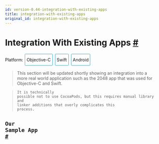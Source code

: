 ```yaml
---
id: version-0.44-integration-with-existing-apps
title: integration-with-existing-apps
original_id: integration-with-existing-apps
---
```

<a id="content"></a><h1><a class="anchor" name="integration-with-existing-apps"></a>Integration With Existing Apps <a class="hash-link" href="docs/integration-with-existing-apps.html#integration-with-existing-apps">#</a></h1><div><span><div class="integration-toggler">
<style>
.integration-toggler a {
  display: inline-block;
  padding: 10px 5px;
  margin: 2px;
  border: 1px solid #05A5D1;
  border-radius: 3px;
  text-decoration: none !important;
}
.display-platform-objc .integration-toggler .button-objc,
.display-platform-swift .integration-toggler .button-swift,
.display-platform-android .integration-toggler .button-android {
  background-color: #05A5D1;
  color: white;
}
block { display: none; }
.display-platform-objc .objc,
.display-platform-swift .swift,
.display-platform-android .android {
  display: block;
}</style>
<span>Platform:</span>
<a href="javascript:void(0);" class="button-objc" onclick="display('platform', 'objc')">Objective-C</a>
<a href="javascript:void(0);" class="button-swift" onclick="display('platform', 'swift')">Swift</a>
<a href="javascript:void(0);" class="button-android" onclick="display('platform', 'android')">Android</a>
</div>

</span><span><block class="android">

</block></span><blockquote><p>This section will be updated shortly showing an integration into a more real world application such as the 2048 app that was used for Objective-C and Swift.</p></blockquote><span><block class="objc swift android">

</block></span><h2><a class="anchor" name="key-concepts"></a>Key Concepts <a class="hash-link" href="docs/integration-with-existing-apps.html#key-concepts">#</a></h2><p>React Native is great when you are starting a new mobile app from scratch. However, it also works well for adding a single view or user flow to existing native applications. With a few steps, you can add new React Native based features, screens, views, etc.</p><span><block class="objc swift">

</block></span><p>The keys to integrating React Native components into your iOS application are to:</p><ol><li>Understand what React Native components you want to integrate.</li><li>Create a <code>Podfile</code> with <code>subspec</code>s for all the React Native components you will need for your integration.</li><li>Create your actual React Native components in JavaScript.</li><li>Add a new event handler that creates a <code>RCTRootView</code> that points to your React Native component and its <code>AppRegistry</code> name that you defined in <code>index.ios.js</code>.</li><li>Start the React Native server and run your native application.</li><li>Optionally add more React Native components.</li><li><a href="/react-native/releases/next/docs/debugging.html" target="">Debug</a>.</li><li>Prepare for <a href="docs/running-on-device.html" target="_blank">deployment</a> (e.g., via the <code>react-native-xcode.sh</code> script).</li><li>Deploy and Profit!</li></ol><span><block class="android">

</block></span><p>The keys to integrating React Native components into your Android application are to:</p><ol><li>Understand what React Native components you want to integrate.</li><li>Install <code>react-native</code> in your Android application root directory to create <code>node_modules/</code> directory.</li><li>Create your actual React Native components in JavaScript.</li><li>Add <code>com.facebook.react:react-native:+</code> and a <code>maven</code> pointing to the <code>react-native</code> binaries in <code>node_modules/</code> to your <code>build.gradle</code> file.</li><li>Create a custom React Native specific <code>Activity</code> that creates a <code>ReactRootView</code>.</li><li>Start the React Native server and run your native application.</li><li>Optionally add more React Native components.</li><li><a href="/react-native/releases/next/docs/debugging.html" target="">Debug</a>.</li><li><a href="/react-native/releases/next/docs/signed-apk-android.html" target="">Prepare</a> for <a href="docs/running-on-device.html" target="_blank">deployment</a>.</li><li>Deploy and Profit!</li></ol><span><block class="objc swift android">

</block></span><h2><a class="anchor" name="prerequisites"></a>Prerequisites <a class="hash-link" href="docs/integration-with-existing-apps.html#prerequisites">#</a></h2><span><block class="android">

</block></span><p>The <a href="docs/getting-started.html" target="_blank">Android Getting Started guide</a> will install the appropriate prerequisites (e.g., <code>npm</code>) for React Native on the Android target platform and your chosen development environment.</p><blockquote><p>To ensure a smooth experience, make sure your <code>android</code> project is under <code>$root/android</code>.</p></blockquote><span><block class="objc swift">

</block></span><h3><a class="anchor" name="general"></a>General <a class="hash-link" href="docs/integration-with-existing-apps.html#general">#</a></h3><p>First, follow the <a href="docs/getting-started.html" target="_blank">Getting Started guide</a> for your development environment and the iOS target platform to install the prerequisites for React Native.</p><blockquote><p>To ensure a smooth experience, make sure your <code>iOS</code> project is under <code>$root/ios</code>.</p></blockquote><h3><a class="anchor" name="cocoapods"></a>CocoaPods <a class="hash-link" href="docs/integration-with-existing-apps.html#cocoapods">#</a></h3><p><a href="http://cocoapods.org" target="_blank">CocoaPods</a> is a package management tool for iOS and Mac development. We use it to add the actual React Native framework code locally into your current project.</p><div class="prism language-javascript">$ sudo gem install cocoapods</div><blockquote><p>It is technically possible not to use CocoaPods, but this requires manual library and linker additions that overly complicates this process.</p></blockquote><h2><a class="anchor" name="our-sample-app"></a>Our Sample App <a class="hash-link" href="docs/integration-with-existing-apps.html#our-sample-app">#</a></h2><span><block class="objc">

</block></span><p>Assume the <a href="https://github.com/JoelMarcey/iOS-2048" target="_blank">app for integration</a> is a <a href="https://en.wikipedia.org/wiki/2048_%28video_game%29" target="_blank">2048</a> game. Here is what the main menu of the native application looks like without React Native.</p><span><block class="swift">

</block></span><p>Assume the <a href="https://github.com/JoelMarcey/swift-2048" target="_blank">app for integration</a> is a <a href="https://en.wikipedia.org/wiki/2048_%28video_game%29" target="_blank">2048</a> game. Here is what the main menu of the native application looks like without React Native.</p><span><block class="objc swift">

</block></span><p><img src="img/react-native-existing-app-integration-ios-before.png" alt="Before RN Integration"></p><h2><a class="anchor" name="package-dependencies"></a>Package Dependencies <a class="hash-link" href="docs/integration-with-existing-apps.html#package-dependencies">#</a></h2><p>React Native integration requires both the React and React Native node modules. The React Native Framework will provide the code to allow your application integration to happen.</p><h3><a class="anchor" name="package-json"></a><code>package.json</code> <a class="hash-link" href="docs/integration-with-existing-apps.html#package-json">#</a></h3><p>We will add the package dependencies to a <code>package.json</code> file. Create this file in the root of your project if it does not exist.</p><blockquote><p>Normally with React Native projects, you will put files like <code>package.json</code>, <code>index.ios.js</code>, etc. in the root directory of your project and then have your iOS specific native code in a subdirectory like <code>ios/</code> where your Xcode project is located (e.g., <code>.xcodeproj</code>).</p></blockquote><p>Below is an example of what your <code>package.json</code> file should minimally contain.</p><blockquote><p>Version numbers will vary according to your needs. Normally the latest versions for both <a href="https://github.com/facebook/react/releases" target="_blank">React</a> and <a href="https://github.com/facebook/react-native/releases" target="_blank">React Native</a> will be sufficient.</p></blockquote><span><block class="objc">

</block></span><div class="prism language-javascript"><span class="token punctuation">{</span>
  <span class="token string">"name"</span><span class="token punctuation">:</span> <span class="token string">"NumberTileGame"</span><span class="token punctuation">,</span>
  <span class="token string">"version"</span><span class="token punctuation">:</span> <span class="token string">"0.0.1"</span><span class="token punctuation">,</span>
  <span class="token string">"private"</span><span class="token punctuation">:</span> <span class="token boolean">true</span><span class="token punctuation">,</span>
  <span class="token string">"scripts"</span><span class="token punctuation">:</span> <span class="token punctuation">{</span>
    <span class="token string">"start"</span><span class="token punctuation">:</span> <span class="token string">"node node_modules/react-native/local-cli/cli.js start"</span>
  <span class="token punctuation">}</span><span class="token punctuation">,</span>
  <span class="token string">"dependencies"</span><span class="token punctuation">:</span> <span class="token punctuation">{</span>
    <span class="token string">"react"</span><span class="token punctuation">:</span> <span class="token string">"15.0.2"</span><span class="token punctuation">,</span>
    <span class="token string">"react-native"</span><span class="token punctuation">:</span> <span class="token string">"0.26.1"</span>
  <span class="token punctuation">}</span>
<span class="token punctuation">}</span></div><span><block class="swift">

</block></span><div class="prism language-javascript"><span class="token punctuation">{</span>
  <span class="token string">"name"</span><span class="token punctuation">:</span> <span class="token string">"swift-2048"</span><span class="token punctuation">,</span>
  <span class="token string">"version"</span><span class="token punctuation">:</span> <span class="token string">"0.0.1"</span><span class="token punctuation">,</span>
  <span class="token string">"private"</span><span class="token punctuation">:</span> <span class="token boolean">true</span><span class="token punctuation">,</span>
  <span class="token string">"scripts"</span><span class="token punctuation">:</span> <span class="token punctuation">{</span>
    <span class="token string">"start"</span><span class="token punctuation">:</span> <span class="token string">"node node_modules/react-native/local-cli/cli.js start"</span>
  <span class="token punctuation">}</span><span class="token punctuation">,</span>
  <span class="token string">"dependencies"</span><span class="token punctuation">:</span> <span class="token punctuation">{</span>
    <span class="token string">"react"</span><span class="token punctuation">:</span> <span class="token string">"15.0.2"</span><span class="token punctuation">,</span>
    <span class="token string">"react-native"</span><span class="token punctuation">:</span> <span class="token string">"0.26.1"</span>
  <span class="token punctuation">}</span>
<span class="token punctuation">}</span></div><span><block class="objc swift">

</block></span><h3><a class="anchor" name="packages-installation"></a>Packages Installation <a class="hash-link" href="docs/integration-with-existing-apps.html#packages-installation">#</a></h3><p>Install the React and React Native modules via the Node package manager. The Node modules will be installed into a <code>node_modules/</code> directory in the root of your project.</p><div class="prism language-javascript"># From the directory containing package<span class="token punctuation">.</span>json project<span class="token punctuation">,</span> install the modules
# The modules will be installed <span class="token keyword">in</span> node_modules<span class="token operator">/</span>
$ npm install</div><h2><a class="anchor" name="react-native-framework"></a>React Native Framework <a class="hash-link" href="docs/integration-with-existing-apps.html#react-native-framework">#</a></h2><p>The React Native Framework was installed as Node module in your project <a href="#package-dependencies" target="">above</a>. We will now install a CocoaPods <code>Podfile</code> with the components you want to use from the framework itself.</p><h3><a class="anchor" name="subspecs"></a>Subspecs <a class="hash-link" href="docs/integration-with-existing-apps.html#subspecs">#</a></h3><p>Before you integrate React Native into your application, you will want to decide what parts of the React Native Framework you would like to integrate. That is where <code>subspec</code>s come in. When you create your <code>Podfile</code>, you are going to specify React Native library dependencies that you will want installed so that your application can use those libraries. Each library will become a <code>subspec</code> in the <code>Podfile</code>.</p><p>The list of supported <code>subspec</code>s are in <a href="https://github.com/facebook/react-native/blob/master/React.podspec" target="_blank"><code>node_modules/react-native/React.podspec</code></a>. They are generally named by functionality. For example, you will generally always want the <code>Core</code> <code>subspec</code>. That will get you the <code>AppRegistry</code>, <code>StyleSheet</code>, <code>View</code> and other core React Native libraries. If you want to add the React Native <code>Text</code> library (e.g., for <code>&lt;Text&gt;</code> elements), then you will need the <code>RCTText</code> <code>subspec</code>. If you want the <code>Image</code> library (e.g., for <code>&lt;Image&gt;</code> elements), then you will need the <code>RCTImage</code> <code>subspec</code>.</p><h4><a class="anchor" name="podfile"></a>Podfile <a class="hash-link" href="docs/integration-with-existing-apps.html#podfile">#</a></h4><p>After you have used Node to install the React and React Native frameworks into the <code>node_modules</code> directory, and you have decided on what React Native elements you want to integrate, you are ready to create your <code>Podfile</code> so you can install those components for use in your application.</p><p>The easiest way to create a <code>Podfile</code> is by using the CocoaPods <code>init</code> command in the native iOS code directory of your project:</p><div class="prism language-javascript">## In the directory where your native iOS code is located <span class="token punctuation">(</span>e<span class="token punctuation">.</span>g<span class="token punctuation">.</span><span class="token punctuation">,</span> where your `<span class="token punctuation">.</span>xcodeproj` file is located<span class="token punctuation">)</span>
$ pod init</div><p>The <code>Podfile</code> will be created and saved in the <em>iOS</em> directory (e.g., <code>ios/</code>) of your current project and will contain a boilerplate setup that you will tweak for your integration purposes. In the end, <code>Podfile</code> should look something similar to this:</p><span><block class="objc">

</block></span><div class="prism language-javascript"># The target name is most likely the name of your project<span class="token punctuation">.</span>
target <span class="token string">'NumberTileGame'</span> <span class="token keyword">do</span>

  # Your <span class="token string">'node_modules'</span> directory is probably <span class="token keyword">in</span> the root of your project<span class="token punctuation">,</span>
  # but <span class="token keyword">if</span> not<span class="token punctuation">,</span> adjust the `<span class="token punctuation">:</span>path` accordingly
  pod <span class="token string">'React'</span><span class="token punctuation">,</span> <span class="token punctuation">:</span>path <span class="token operator">=</span><span class="token operator">&gt;</span> <span class="token string">'../node_modules/react-native'</span><span class="token punctuation">,</span> <span class="token punctuation">:</span>subspecs <span class="token operator">=</span><span class="token operator">&gt;</span> <span class="token punctuation">[</span>
    <span class="token string">'Core'</span><span class="token punctuation">,</span>
    <span class="token string">'RCTText'</span><span class="token punctuation">,</span>
    <span class="token string">'RCTNetwork'</span><span class="token punctuation">,</span>
    <span class="token string">'RCTWebSocket'</span><span class="token punctuation">,</span> # needed <span class="token keyword">for</span> debugging
    # Add any other subspecs you want to use <span class="token keyword">in</span> your project
  <span class="token punctuation">]</span>
  # Explicitly include Yoga <span class="token keyword">if</span> you are using RN <span class="token operator">&gt;=</span> <span class="token number">0.42</span><span class="token punctuation">.</span><span class="token number">0</span>
  pod <span class="token string">"Yoga"</span><span class="token punctuation">,</span> <span class="token punctuation">:</span>path <span class="token operator">=</span><span class="token operator">&gt;</span> <span class="token string">"../node_modules/react-native/ReactCommon/yoga"</span>

end</div><span><block class="swift">

</block></span><div class="prism language-javascript">source <span class="token string">'https://github.com/CocoaPods/Specs.git'</span>

# Required <span class="token keyword">for</span> Swift apps
platform <span class="token punctuation">:</span>ios<span class="token punctuation">,</span> <span class="token string">'8.0'</span>
use_frameworks<span class="token operator">!</span>

# The target name is most likely the name of your project<span class="token punctuation">.</span>
target <span class="token string">'swift-2048'</span> <span class="token keyword">do</span>

  # Your <span class="token string">'node_modules'</span> directory is probably <span class="token keyword">in</span> the root of your project<span class="token punctuation">,</span>
  # but <span class="token keyword">if</span> not<span class="token punctuation">,</span> adjust the `<span class="token punctuation">:</span>path` accordingly
  pod <span class="token string">'React'</span><span class="token punctuation">,</span> <span class="token punctuation">:</span>path <span class="token operator">=</span><span class="token operator">&gt;</span> <span class="token string">'../node_modules/react-native'</span><span class="token punctuation">,</span> <span class="token punctuation">:</span>subspecs <span class="token operator">=</span><span class="token operator">&gt;</span> <span class="token punctuation">[</span>
    <span class="token string">'Core'</span><span class="token punctuation">,</span>
    <span class="token string">'RCTText'</span><span class="token punctuation">,</span>
    <span class="token string">'RCTNetwork'</span><span class="token punctuation">,</span>
    <span class="token string">'RCTWebSocket'</span><span class="token punctuation">,</span> # needed <span class="token keyword">for</span> debugging
    # Add any other subspecs you want to use <span class="token keyword">in</span> your project
  <span class="token punctuation">]</span>
  # Explicitly include Yoga <span class="token keyword">if</span> you are using RN <span class="token operator">&gt;=</span> <span class="token number">0.42</span><span class="token punctuation">.</span><span class="token number">0</span>
  pod <span class="token string">"Yoga"</span><span class="token punctuation">,</span> <span class="token punctuation">:</span>path <span class="token operator">=</span><span class="token operator">&gt;</span> <span class="token string">"../node_modules/react-native/ReactCommon/yoga"</span>

end</div><span><block class="objc swift">

</block></span><h4><a class="anchor" name="pod-installation"></a>Pod Installation <a class="hash-link" href="docs/integration-with-existing-apps.html#pod-installation">#</a></h4><p>After you have created your <code>Podfile</code>, you are ready to install the React Native pod.</p><div class="prism language-javascript">$ pod install</div><p>Your should see output such as:</p><div class="prism language-javascript">Analyzing dependencies
Fetching podspec <span class="token keyword">for</span> `React` from `<span class="token punctuation">.</span><span class="token punctuation">.</span><span class="token operator">/</span>node_modules<span class="token operator">/</span>react<span class="token operator">-</span>native`
Downloading dependencies
Installing React <span class="token punctuation">(</span><span class="token number">0.26</span><span class="token punctuation">.</span><span class="token number">0</span><span class="token punctuation">)</span>
Generating Pods project
Integrating client project
Sending stats
Pod installation complete<span class="token operator">!</span> There are <span class="token number">3</span> dependencies from the Podfile and <span class="token number">1</span> total pod installed<span class="token punctuation">.</span></div><span><block class="swift">

</block></span><blockquote><p>If you get a warning such as "<em>The <code>swift-2048 [Debug]</code> target overrides the <code>FRAMEWORK_SEARCH_PATHS</code> build setting defined in <code>Pods/Target Support Files/Pods-swift-2048/Pods-swift-2048.debug.xcconfig</code>. This can lead to problems with the CocoaPods installation</em>", then make sure the <code>Framework Search Paths</code> in <code>Build Settings</code> for both <code>Debug</code> and <code>Release</code> only contain <code>$(inherited)</code>.</p></blockquote><span><block class="objc swift">

</block></span><h2><a class="anchor" name="code-integration"></a>Code Integration <a class="hash-link" href="docs/integration-with-existing-apps.html#code-integration">#</a></h2><p>Now that we have a package foundation, we will actually modify the native application to integrate React Native into the application. For our 2048 app, we will add a "High Score" screen in React Native.</p><h3><a class="anchor" name="the-react-native-component"></a>The React Native component <a class="hash-link" href="docs/integration-with-existing-apps.html#the-react-native-component">#</a></h3><p>The first bit of code we will write is the actual React Native code for the new "High Score" screen that will be integrated into our application.</p><h4><a class="anchor" name="create-a-index-ios-js-file"></a>Create a <code>index.ios.js</code> file <a class="hash-link" href="docs/integration-with-existing-apps.html#create-a-index-ios-js-file">#</a></h4><p>First, create an empty <code>index.ios.js</code> file. For ease, I am doing this in the root of the project.</p><blockquote><p><code>index.ios.js</code> is the starting point for React Native applications on iOS. And it is always required. It can be a small file that <code>require</code>s other file that are part of your React Native component or application, or it can contain all the code that is needed for it. In our case, we will just put everything in <code>index.ios.js</code></p></blockquote><div class="prism language-javascript"># In root of your project
$ touch index<span class="token punctuation">.</span>ios<span class="token punctuation">.</span>js</div><h4><a class="anchor" name="add-your-react-native-code"></a>Add Your React Native Code <a class="hash-link" href="docs/integration-with-existing-apps.html#add-your-react-native-code">#</a></h4><p>In your <code>index.ios.js</code>, create your component. In our sample here, we will add simple <code>&lt;Text&gt;</code> component within a styled <code>&lt;View&gt;</code></p><div class="prism language-javascript"><span class="token string">'use strict'</span><span class="token punctuation">;</span>

import React from <span class="token string">'react'</span><span class="token punctuation">;</span>
import <span class="token punctuation">{</span>
  AppRegistry<span class="token punctuation">,</span>
  StyleSheet<span class="token punctuation">,</span>
  Text<span class="token punctuation">,</span>
  View
<span class="token punctuation">}</span> from <span class="token string">'react-native'</span><span class="token punctuation">;</span>

class <span class="token class-name">RNHighScores</span> extends <span class="token class-name">React<span class="token punctuation">.</span>Component</span> <span class="token punctuation">{</span>
  <span class="token function">render<span class="token punctuation">(</span></span><span class="token punctuation">)</span> <span class="token punctuation">{</span>
    <span class="token keyword">var</span> contents <span class="token operator">=</span> <span class="token keyword">this</span><span class="token punctuation">.</span>props<span class="token punctuation">[</span><span class="token string">"scores"</span><span class="token punctuation">]</span><span class="token punctuation">.</span><span class="token function">map<span class="token punctuation">(</span></span>
      score <span class="token operator">=</span><span class="token operator">&gt;</span> &lt;Text key<span class="token operator">=</span><span class="token punctuation">{</span>score<span class="token punctuation">.</span>name<span class="token punctuation">}</span><span class="token operator">&gt;</span><span class="token punctuation">{</span>score<span class="token punctuation">.</span>name<span class="token punctuation">}</span><span class="token punctuation">:</span><span class="token punctuation">{</span>score<span class="token punctuation">.</span>value<span class="token punctuation">}</span><span class="token punctuation">{</span><span class="token string">"\n"</span><span class="token punctuation">}</span>&lt;<span class="token operator">/</span>Text<span class="token operator">&gt;</span>
    <span class="token punctuation">)</span><span class="token punctuation">;</span>
    <span class="token keyword">return</span> <span class="token punctuation">(</span>
      &lt;View style<span class="token operator">=</span><span class="token punctuation">{</span>styles<span class="token punctuation">.</span>container<span class="token punctuation">}</span><span class="token operator">&gt;</span>
        &lt;Text style<span class="token operator">=</span><span class="token punctuation">{</span>styles<span class="token punctuation">.</span>highScoresTitle<span class="token punctuation">}</span><span class="token operator">&gt;</span>
          <span class="token number">2048</span> High Scores<span class="token operator">!</span>
        &lt;<span class="token operator">/</span>Text<span class="token operator">&gt;</span>
        &lt;Text style<span class="token operator">=</span><span class="token punctuation">{</span>styles<span class="token punctuation">.</span>scores<span class="token punctuation">}</span><span class="token operator">&gt;</span>
          <span class="token punctuation">{</span>contents<span class="token punctuation">}</span>
        &lt;<span class="token operator">/</span>Text<span class="token operator">&gt;</span>
      &lt;<span class="token operator">/</span>View<span class="token operator">&gt;</span>
    <span class="token punctuation">)</span><span class="token punctuation">;</span>
  <span class="token punctuation">}</span>
<span class="token punctuation">}</span>

const styles <span class="token operator">=</span> StyleSheet<span class="token punctuation">.</span><span class="token function">create<span class="token punctuation">(</span></span><span class="token punctuation">{</span>
  container<span class="token punctuation">:</span> <span class="token punctuation">{</span>
    flex<span class="token punctuation">:</span> <span class="token number">1</span><span class="token punctuation">,</span>
    justifyContent<span class="token punctuation">:</span> <span class="token string">'center'</span><span class="token punctuation">,</span>
    alignItems<span class="token punctuation">:</span> <span class="token string">'center'</span><span class="token punctuation">,</span>
    backgroundColor<span class="token punctuation">:</span> <span class="token string">'#FFFFFF'</span><span class="token punctuation">,</span>
  <span class="token punctuation">}</span><span class="token punctuation">,</span>
  highScoresTitle<span class="token punctuation">:</span> <span class="token punctuation">{</span>
    fontSize<span class="token punctuation">:</span> <span class="token number">20</span><span class="token punctuation">,</span>
    textAlign<span class="token punctuation">:</span> <span class="token string">'center'</span><span class="token punctuation">,</span>
    margin<span class="token punctuation">:</span> <span class="token number">10</span><span class="token punctuation">,</span>
  <span class="token punctuation">}</span><span class="token punctuation">,</span>
  scores<span class="token punctuation">:</span> <span class="token punctuation">{</span>
    textAlign<span class="token punctuation">:</span> <span class="token string">'center'</span><span class="token punctuation">,</span>
    color<span class="token punctuation">:</span> <span class="token string">'#333333'</span><span class="token punctuation">,</span>
    marginBottom<span class="token punctuation">:</span> <span class="token number">5</span><span class="token punctuation">,</span>
  <span class="token punctuation">}</span><span class="token punctuation">,</span>
<span class="token punctuation">}</span><span class="token punctuation">)</span><span class="token punctuation">;</span>
<span class="token comment" spellcheck="true">
// Module name
</span>AppRegistry<span class="token punctuation">.</span><span class="token function">registerComponent<span class="token punctuation">(</span></span><span class="token string">'RNHighScores'</span><span class="token punctuation">,</span> <span class="token punctuation">(</span><span class="token punctuation">)</span> <span class="token operator">=</span><span class="token operator">&gt;</span> RNHighScores<span class="token punctuation">)</span><span class="token punctuation">;</span></div><blockquote><p><code>RNHighScores</code> is the name of your module that will be used when you add a view to React Native from within your iOS application.</p></blockquote><h2><a class="anchor" name="the-magic-rctrootview"></a>The Magic: <code>RCTRootView</code> <a class="hash-link" href="docs/integration-with-existing-apps.html#the-magic-rctrootview">#</a></h2><p>Now that your React Native component is created via <code>index.ios.js</code>, you need to add that component to a new or existing <code>ViewController</code>. The easiest path to take is to optionally create an event path to your component and then add that component to an existing <code>ViewController</code>.</p><p>We will tie our React Native component with a new native view in the <code>ViewController</code> that will actually host it called <code>RCTRootView</code> .</p><h3><a class="anchor" name="create-an-event-path"></a>Create an Event Path <a class="hash-link" href="docs/integration-with-existing-apps.html#create-an-event-path">#</a></h3><p>You can add a new link on the main game menu to go to the "High Score" React Native page.</p><p><img src="img/react-native-add-react-native-integration-link.png" alt="Event Path"></p><h4><a class="anchor" name="event-handler"></a>Event Handler <a class="hash-link" href="docs/integration-with-existing-apps.html#event-handler">#</a></h4><p>We will now add an event handler from the menu link. A method will be added to the main <code>ViewController</code> of your application. This is where <code>RCTRootView</code> comes into play.</p><p>When you build a React Native application, you use the React Native packager to create an <code>index.ios.bundle</code> that will be served by the React Native server. Inside <code>index.ios.bundle</code> will be our <code>RNHighScore</code> module. So, we need to point our <code>RCTRootView</code> to the location of the <code>index.ios.bundle</code> resource (via <code>NSURL</code>) and tie it to the module.</p><p>We will, for debugging purposes, log that the event handler was invoked. Then, we will create a string with the location of our React Native code that exists inside the <code>index.ios.bundle</code>. Finally, we will create the main <code>RCTRootView</code>. Notice how we provide <code>RNHighScores</code> as the <code>moduleName</code> that we created <a href="#the-react-native-component" target="">above</a> when writing the code for our React Native component.</p><span><block class="objc">

</block></span><p>First <code>import</code> the <code>RCTRootView</code> library.</p><div class="prism language-javascript">#import <span class="token string">"RCTRootView.h"</span></div><blockquote><p>The <code>initialProperties</code> are here for illustration purposes so we have some data for our high score screen. In our React Native component, we will use <code>this.props</code> to get access to that data.</p></blockquote><div class="prism language-javascript"><span class="token operator">-</span> <span class="token punctuation">(</span>IBAction<span class="token punctuation">)</span>highScoreButtonPressed<span class="token punctuation">:</span><span class="token punctuation">(</span>id<span class="token punctuation">)</span>sender <span class="token punctuation">{</span>
    <span class="token function">NSLog<span class="token punctuation">(</span></span>@<span class="token string">"High Score Button Pressed"</span><span class="token punctuation">)</span><span class="token punctuation">;</span>
    NSURL <span class="token operator">*</span>jsCodeLocation <span class="token operator">=</span> <span class="token punctuation">[</span>NSURL
                             URLWithString<span class="token punctuation">:</span>@<span class="token string">"http://localhost:8081/index.ios.bundle?platform=ios"</span><span class="token punctuation">]</span><span class="token punctuation">;</span>
    RCTRootView <span class="token operator">*</span>rootView <span class="token operator">=</span>
      <span class="token punctuation">[</span><span class="token punctuation">[</span>RCTRootView alloc<span class="token punctuation">]</span> initWithBundleURL <span class="token punctuation">:</span> jsCodeLocation
                           moduleName        <span class="token punctuation">:</span> @<span class="token string">"RNHighScores"</span>
                           initialProperties <span class="token punctuation">:</span>
                             @<span class="token punctuation">{</span>
                               @<span class="token string">"scores"</span> <span class="token punctuation">:</span> @<span class="token punctuation">[</span>
                                 @<span class="token punctuation">{</span>
                                   @<span class="token string">"name"</span> <span class="token punctuation">:</span> @<span class="token string">"Alex"</span><span class="token punctuation">,</span>
                                   @<span class="token string">"value"</span><span class="token punctuation">:</span> @<span class="token string">"42"</span>
                                  <span class="token punctuation">}</span><span class="token punctuation">,</span>
                                 @<span class="token punctuation">{</span>
                                   @<span class="token string">"name"</span> <span class="token punctuation">:</span> @<span class="token string">"Joel"</span><span class="token punctuation">,</span>
                                   @<span class="token string">"value"</span><span class="token punctuation">:</span> @<span class="token string">"10"</span>
                                 <span class="token punctuation">}</span>
                               <span class="token punctuation">]</span>
                             <span class="token punctuation">}</span>
                           launchOptions    <span class="token punctuation">:</span> nil<span class="token punctuation">]</span><span class="token punctuation">;</span>
    UIViewController <span class="token operator">*</span>vc <span class="token operator">=</span> <span class="token punctuation">[</span><span class="token punctuation">[</span>UIViewController alloc<span class="token punctuation">]</span> init<span class="token punctuation">]</span><span class="token punctuation">;</span>
    vc<span class="token punctuation">.</span>view <span class="token operator">=</span> rootView<span class="token punctuation">;</span>
    <span class="token punctuation">[</span>self presentViewController<span class="token punctuation">:</span>vc animated<span class="token punctuation">:</span>YES completion<span class="token punctuation">:</span>nil<span class="token punctuation">]</span><span class="token punctuation">;</span>
<span class="token punctuation">}</span></div><blockquote><p>Note that <code>RCTRootView initWithURL</code> starts up a new JSC VM. To save resources and simplify the communication between RN views in different parts of your native app, you can have multiple views powered by React Native that are associated with a single JS runtime. To do that, instead of using <code>[RCTRootView alloc] initWithURL</code>, use <a href="https://github.com/facebook/react-native/blob/master/React/Base/RCTBridge.h#L93" target="_blank"><code>RCTBridge initWithBundleURL</code></a> to create a bridge and then use <code>RCTRootView initWithBridge</code>.</p></blockquote><span><block class="swift">

</block></span><p>First <code>import</code> the <code>React</code> library.</p><div class="prism language-javascript">import React</div><blockquote><p>The <code>initialProperties</code> are here for illustration purposes so we have some data for our high score screen. In our React Native component, we will use <code>this.props</code> to get access to that data.</p></blockquote><div class="prism language-javascript">@IBAction func <span class="token function">highScoreButtonTapped<span class="token punctuation">(</span></span>sender <span class="token punctuation">:</span> UIButton<span class="token punctuation">)</span> <span class="token punctuation">{</span>
  <span class="token function">NSLog<span class="token punctuation">(</span></span><span class="token string">"Hello"</span><span class="token punctuation">)</span>
  <span class="token keyword">let</span> jsCodeLocation <span class="token operator">=</span> <span class="token function">URL<span class="token punctuation">(</span></span>string<span class="token punctuation">:</span> <span class="token string">"http://localhost:8081/index.ios.bundle?platform=ios"</span><span class="token punctuation">)</span>
  <span class="token keyword">let</span> mockData<span class="token punctuation">:</span>NSDictionary <span class="token operator">=</span> <span class="token punctuation">[</span><span class="token string">"scores"</span><span class="token punctuation">:</span>
      <span class="token punctuation">[</span>
          <span class="token punctuation">[</span><span class="token string">"name"</span><span class="token punctuation">:</span><span class="token string">"Alex"</span><span class="token punctuation">,</span> <span class="token string">"value"</span><span class="token punctuation">:</span><span class="token string">"42"</span><span class="token punctuation">]</span><span class="token punctuation">,</span>
          <span class="token punctuation">[</span><span class="token string">"name"</span><span class="token punctuation">:</span><span class="token string">"Joel"</span><span class="token punctuation">,</span> <span class="token string">"value"</span><span class="token punctuation">:</span><span class="token string">"10"</span><span class="token punctuation">]</span>
      <span class="token punctuation">]</span>
  <span class="token punctuation">]</span>

  <span class="token keyword">let</span> rootView <span class="token operator">=</span> <span class="token function">RCTRootView<span class="token punctuation">(</span></span>
      bundleURL<span class="token punctuation">:</span> jsCodeLocation<span class="token punctuation">,</span>
      moduleName<span class="token punctuation">:</span> <span class="token string">"RNHighScores"</span><span class="token punctuation">,</span>
      initialProperties<span class="token punctuation">:</span> mockData as <span class="token punctuation">[</span>NSObject <span class="token punctuation">:</span> AnyObject<span class="token punctuation">]</span><span class="token punctuation">,</span>
      launchOptions<span class="token punctuation">:</span> nil
  <span class="token punctuation">)</span>
  <span class="token keyword">let</span> vc <span class="token operator">=</span> <span class="token function">UIViewController<span class="token punctuation">(</span></span><span class="token punctuation">)</span>
  vc<span class="token punctuation">.</span>view <span class="token operator">=</span> rootView
  self<span class="token punctuation">.</span><span class="token function">present<span class="token punctuation">(</span></span>vc<span class="token punctuation">,</span> animated<span class="token punctuation">:</span> <span class="token boolean">true</span><span class="token punctuation">,</span> completion<span class="token punctuation">:</span> nil<span class="token punctuation">)</span>
<span class="token punctuation">}</span></div><blockquote><p>Note that <code>RCTRootView bundleURL</code> starts up a new JSC VM. To save resources and simplify the communication between RN views in different parts of your native app, you can have multiple views powered by React Native that are associated with a single JS runtime. To do that, instead of using <code>RCTRootView bundleURL</code>, use <a href="https://github.com/facebook/react-native/blob/master/React/Base/RCTBridge.h#L93" target="_blank"><code>RCTBridge initWithBundleURL</code></a> to create a bridge and then use <code>RCTRootView initWithBridge</code>.</p></blockquote><span><block class="objc">

</block></span><blockquote><p>When moving your app to production, the <code>NSURL</code> can point to a pre-bundled file on disk via something like <code>[[NSBundle mainBundle] URLForResource:@"main" withExtension:@"jsbundle"];</code>. You can use the <code>react-native-xcode.sh</code> script in <code>node_modules/react-native/packager/</code> to generate that pre-bundled file.</p></blockquote><span><block class="swift">

</block></span><blockquote><p>When moving your app to production, the <code>NSURL</code> can point to a pre-bundled file on disk via something like <code>let mainBundle = NSBundle(URLForResource: "main" withExtension:"jsbundle")</code>. You can use the <code>react-native-xcode.sh</code> script in <code>node_modules/react-native/packager/</code> to generate that pre-bundled file.</p></blockquote><span><block class="objc swift">

</block></span><h4><a class="anchor" name="wire-up"></a>Wire Up <a class="hash-link" href="docs/integration-with-existing-apps.html#wire-up">#</a></h4><p>Wire up the new link in the main menu to the newly added event handler method.</p><p><img src="img/react-native-add-react-native-integration-wire-up.png" alt="Event Path"></p><blockquote><p>One of the easier ways to do this is to open the view in the storyboard and right click on the new link. Select something such as the <code>Touch Up Inside</code> event, drag that to the storyboard and then select the created method from the list provided.</p></blockquote><h2><a class="anchor" name="test-your-integration"></a>Test Your Integration <a class="hash-link" href="docs/integration-with-existing-apps.html#test-your-integration">#</a></h2><p>You have now done all the basic steps to integrate React Native with your current application. Now we will start the React Native packager to build the <code>index.ios.bundle</code> packager and the server running on <code>localhost</code> to serve it.</p><h3><a class="anchor" name="app-transport-security"></a>App Transport Security <a class="hash-link" href="docs/integration-with-existing-apps.html#app-transport-security">#</a></h3><p>Apple has blocked implicit cleartext HTTP resource loading. So we need to add the following our project's <code>Info.plist</code> (or equivalent) file.</p><div class="prism language-javascript">&lt;key<span class="token operator">&gt;</span>NSAppTransportSecurity&lt;<span class="token operator">/</span>key<span class="token operator">&gt;</span>
&lt;dict<span class="token operator">&gt;</span>
    &lt;key<span class="token operator">&gt;</span>NSExceptionDomains&lt;<span class="token operator">/</span>key<span class="token operator">&gt;</span>
    &lt;dict<span class="token operator">&gt;</span>
        &lt;key<span class="token operator">&gt;</span>localhost&lt;<span class="token operator">/</span>key<span class="token operator">&gt;</span>
        &lt;dict<span class="token operator">&gt;</span>
            &lt;key<span class="token operator">&gt;</span>NSTemporaryExceptionAllowsInsecureHTTPLoads&lt;<span class="token operator">/</span>key<span class="token operator">&gt;</span>
            &lt;<span class="token boolean">true</span><span class="token operator">/</span><span class="token operator">&gt;</span>
        &lt;<span class="token operator">/</span>dict<span class="token operator">&gt;</span>
    &lt;<span class="token operator">/</span>dict<span class="token operator">&gt;</span>
&lt;<span class="token operator">/</span>dict<span class="token operator">&gt;</span></div><h3><a class="anchor" name="run-the-packager"></a>Run the Packager <a class="hash-link" href="docs/integration-with-existing-apps.html#run-the-packager">#</a></h3><div class="prism language-javascript"># From the root of your project<span class="token punctuation">,</span> where the `node_modules` directory is located<span class="token punctuation">.</span>
$ npm start</div><h3><a class="anchor" name="run-the-app"></a>Run the App <a class="hash-link" href="docs/integration-with-existing-apps.html#run-the-app">#</a></h3><p>If you are using Xcode or your favorite editor, build and run your native iOS application as normal. Alternatively, you can run the app from the command line using:</p><div class="prism language-javascript"># From the root of your project
$ react<span class="token operator">-</span>native run<span class="token operator">-</span>ios</div><p>In our sample application, you should see the link to the "High Scores" and then when you click on that you will see the rendering of your React Native component.</p><p>Here is the <em>native</em> application home screen:</p><p><img src="img/react-native-add-react-native-integration-example-home-screen.png" alt="Home Screen"></p><p>Here is the <em>React Native</em> high score screen:</p><p><img src="img/react-native-add-react-native-integration-example-high-scores.png" alt="High Scores"></p><blockquote><p>If you are getting module resolution issues when running your application please see <a href="https://github.com/facebook/react-native/issues/4968" target="_blank">this GitHub issue</a> for information and possible resolution. <a href="https://github.com/facebook/react-native/issues/4968#issuecomment-220941717" target="_blank">This comment</a> seemed to be the latest possible resolution.</p></blockquote><h3><a class="anchor" name="see-the-code"></a>See the Code <a class="hash-link" href="docs/integration-with-existing-apps.html#see-the-code">#</a></h3><span><block class="objc">

</block></span><p>You can examine the code that added the React Native screen on <a href="https://github.com/JoelMarcey/iOS-2048/commit/9ae70c7cdd53eb59f5f7c7daab382b0300ed3585" target="_blank">GitHub</a>.</p><span><block class="swift">

</block></span><p>You can examine the code that added the React Native screen on <a href="https://github.com/JoelMarcey/swift-2048/commit/13272a31ee6dd46dc68b1dcf4eaf16c1a10f5229" target="_blank">GitHub</a>.</p><span><block class="android">

</block></span><h2><a class="anchor" name="add-js-to-your-app"></a>Add JS to your app <a class="hash-link" href="docs/integration-with-existing-apps.html#add-js-to-your-app">#</a></h2><p>In your app's root folder, run:</p><div class="prism language-javascript">$ npm init
$ npm install <span class="token operator">--</span>save react react<span class="token operator">-</span>native
$ curl <span class="token operator">-</span>o <span class="token punctuation">.</span>flowconfig https<span class="token punctuation">:</span><span class="token operator">/</span><span class="token operator">/</span>raw<span class="token punctuation">.</span>githubusercontent<span class="token punctuation">.</span>com<span class="token operator">/</span>facebook<span class="token operator">/</span>react<span class="token operator">-</span>native<span class="token regex">/master/</span><span class="token punctuation">.</span>flowconfig</div><p>This creates a node module for your app and adds the <code>react-native</code> npm dependency. Now open the newly created <code>package.json</code> file and add this under <code>scripts</code>:</p><div class="prism language-javascript"><span class="token string">"start"</span><span class="token punctuation">:</span> <span class="token string">"node node_modules/react-native/local-cli/cli.js start"</span></div><p>Copy &amp; paste the following code to <code>index.android.js</code> in your root folder — it's a barebones React Native app:</p><div class="prism language-javascript"><span class="token string">'use strict'</span><span class="token punctuation">;</span>

import React from <span class="token string">'react'</span><span class="token punctuation">;</span>
import <span class="token punctuation">{</span>
  AppRegistry<span class="token punctuation">,</span>
  StyleSheet<span class="token punctuation">,</span>
  Text<span class="token punctuation">,</span>
  View
<span class="token punctuation">}</span> from <span class="token string">'react-native'</span><span class="token punctuation">;</span>

class <span class="token class-name">HelloWorld</span> extends <span class="token class-name">React<span class="token punctuation">.</span>Component</span> <span class="token punctuation">{</span>
  <span class="token function">render<span class="token punctuation">(</span></span><span class="token punctuation">)</span> <span class="token punctuation">{</span>
    <span class="token keyword">return</span> <span class="token punctuation">(</span>
      &lt;View style<span class="token operator">=</span><span class="token punctuation">{</span>styles<span class="token punctuation">.</span>container<span class="token punctuation">}</span><span class="token operator">&gt;</span>
        &lt;Text style<span class="token operator">=</span><span class="token punctuation">{</span>styles<span class="token punctuation">.</span>hello<span class="token punctuation">}</span><span class="token operator">&gt;</span>Hello<span class="token punctuation">,</span> World&lt;<span class="token operator">/</span>Text<span class="token operator">&gt;</span>
      &lt;<span class="token operator">/</span>View<span class="token operator">&gt;</span>
    <span class="token punctuation">)</span>
  <span class="token punctuation">}</span>
<span class="token punctuation">}</span>
<span class="token keyword">var</span> styles <span class="token operator">=</span> StyleSheet<span class="token punctuation">.</span><span class="token function">create<span class="token punctuation">(</span></span><span class="token punctuation">{</span>
  container<span class="token punctuation">:</span> <span class="token punctuation">{</span>
    flex<span class="token punctuation">:</span> <span class="token number">1</span><span class="token punctuation">,</span>
    justifyContent<span class="token punctuation">:</span> <span class="token string">'center'</span><span class="token punctuation">,</span>
  <span class="token punctuation">}</span><span class="token punctuation">,</span>
  hello<span class="token punctuation">:</span> <span class="token punctuation">{</span>
    fontSize<span class="token punctuation">:</span> <span class="token number">20</span><span class="token punctuation">,</span>
    textAlign<span class="token punctuation">:</span> <span class="token string">'center'</span><span class="token punctuation">,</span>
    margin<span class="token punctuation">:</span> <span class="token number">10</span><span class="token punctuation">,</span>
  <span class="token punctuation">}</span><span class="token punctuation">,</span>
<span class="token punctuation">}</span><span class="token punctuation">)</span><span class="token punctuation">;</span>

AppRegistry<span class="token punctuation">.</span><span class="token function">registerComponent<span class="token punctuation">(</span></span><span class="token string">'HelloWorld'</span><span class="token punctuation">,</span> <span class="token punctuation">(</span><span class="token punctuation">)</span> <span class="token operator">=</span><span class="token operator">&gt;</span> HelloWorld<span class="token punctuation">)</span><span class="token punctuation">;</span></div><h2><a class="anchor" name="prepare-your-current-app"></a>Prepare your current app <a class="hash-link" href="docs/integration-with-existing-apps.html#prepare-your-current-app">#</a></h2><p>In your app's <code>build.gradle</code> file add the React Native dependency:</p><div class="prism language-javascript">dependencies <span class="token punctuation">{</span>
    <span class="token punctuation">.</span><span class="token punctuation">.</span><span class="token punctuation">.</span>
    compile <span class="token string">"com.facebook.react:react-native:+"</span><span class="token comment" spellcheck="true"> // From node_modules.
</span><span class="token punctuation">}</span></div><blockquote><p>If you want to ensure that you are always using a specific React Native version in your native build, replace <code>+</code> with an actual React Native version you've downloaded from <code>npm</code>.</p></blockquote><p>In your project's <code>build.gradle</code> file add an entry for the local React Native maven directory. Be sure to add it to the "allprojects" block:</p><div class="prism language-javascript">allprojects <span class="token punctuation">{</span>
    repositories <span class="token punctuation">{</span>
        <span class="token punctuation">.</span><span class="token punctuation">.</span><span class="token punctuation">.</span>
        maven <span class="token punctuation">{</span>
           <span class="token comment" spellcheck="true"> // All of React Native (JS, Android binaries) is installed from npm
</span>            url <span class="token string">"$rootDir/../node_modules/react-native/android"</span>
        <span class="token punctuation">}</span>
    <span class="token punctuation">}</span>
    <span class="token punctuation">.</span><span class="token punctuation">.</span><span class="token punctuation">.</span>
<span class="token punctuation">}</span></div><blockquote><p>Make sure that the path is correct! You shouldn’t run into any “Failed to resolve: com.facebook.react:react-native:0.x.x" errors after running Gradle sync in Android Studio.</p></blockquote><p>Next, make sure you have the Internet permission in your <code>AndroidManifest.xml</code>:</p><div class="prism language-javascript">&lt;uses<span class="token operator">-</span>permission android<span class="token punctuation">:</span>name<span class="token operator">=</span><span class="token string">"android.permission.INTERNET"</span> <span class="token operator">/</span><span class="token operator">&gt;</span></div><p>If you need to access to the <code>DevSettingsActivity</code> add to your <code>AndroidManifest.xml</code>:</p><div class="prism language-javascript">&lt;activity android<span class="token punctuation">:</span>name<span class="token operator">=</span><span class="token string">"com.facebook.react.devsupport.DevSettingsActivity"</span> <span class="token operator">/</span><span class="token operator">&gt;</span></div><p>This is only really used in dev mode when reloading JavaScript from the development server, so you can strip this in release builds if you need to.</p><h2><a class="anchor" name="add-native-code"></a>Add native code <a class="hash-link" href="docs/integration-with-existing-apps.html#add-native-code">#</a></h2><p>You need to add some native code in order to start the React Native runtime and get it to render something. To do this, we're going to create an <code>Activity</code> that creates a <code>ReactRootView</code>, starts a React application inside it and sets it as the main content view.</p><blockquote><p>If you are targetting Android version &lt;5, use the <code>AppCompatActivity</code> class from the <code>com.android.support:appcompat</code> package instead of <code>Activity</code>.</p></blockquote><div class="prism language-javascript">public class <span class="token class-name">MyReactActivity</span> extends <span class="token class-name">Activity</span> implements <span class="token class-name">DefaultHardwareBackBtnHandler</span> <span class="token punctuation">{</span>
    private ReactRootView mReactRootView<span class="token punctuation">;</span>
    private ReactInstanceManager mReactInstanceManager<span class="token punctuation">;</span>

    @Override
    protected void <span class="token function">onCreate<span class="token punctuation">(</span></span>Bundle savedInstanceState<span class="token punctuation">)</span> <span class="token punctuation">{</span>
        super<span class="token punctuation">.</span><span class="token function">onCreate<span class="token punctuation">(</span></span>savedInstanceState<span class="token punctuation">)</span><span class="token punctuation">;</span>

        mReactRootView <span class="token operator">=</span> <span class="token keyword">new</span> <span class="token class-name">ReactRootView</span><span class="token punctuation">(</span><span class="token keyword">this</span><span class="token punctuation">)</span><span class="token punctuation">;</span>
        mReactInstanceManager <span class="token operator">=</span> ReactInstanceManager<span class="token punctuation">.</span><span class="token function">builder<span class="token punctuation">(</span></span><span class="token punctuation">)</span>
                <span class="token punctuation">.</span><span class="token function">setApplication<span class="token punctuation">(</span></span><span class="token function">getApplication<span class="token punctuation">(</span></span><span class="token punctuation">)</span><span class="token punctuation">)</span>
                <span class="token punctuation">.</span><span class="token function">setBundleAssetName<span class="token punctuation">(</span></span><span class="token string">"index.android.bundle"</span><span class="token punctuation">)</span>
                <span class="token punctuation">.</span><span class="token function">setJSMainModuleName<span class="token punctuation">(</span></span><span class="token string">"index.android"</span><span class="token punctuation">)</span>
                <span class="token punctuation">.</span><span class="token function">addPackage<span class="token punctuation">(</span></span><span class="token keyword">new</span> <span class="token class-name">MainReactPackage</span><span class="token punctuation">(</span><span class="token punctuation">)</span><span class="token punctuation">)</span>
                <span class="token punctuation">.</span><span class="token function">setUseDeveloperSupport<span class="token punctuation">(</span></span>BuildConfig<span class="token punctuation">.</span>DEBUG<span class="token punctuation">)</span>
                <span class="token punctuation">.</span><span class="token function">setInitialLifecycleState<span class="token punctuation">(</span></span>LifecycleState<span class="token punctuation">.</span>RESUMED<span class="token punctuation">)</span>
                <span class="token punctuation">.</span><span class="token function">build<span class="token punctuation">(</span></span><span class="token punctuation">)</span><span class="token punctuation">;</span>
        mReactRootView<span class="token punctuation">.</span><span class="token function">startReactApplication<span class="token punctuation">(</span></span>mReactInstanceManager<span class="token punctuation">,</span> <span class="token string">"HelloWorld"</span><span class="token punctuation">,</span> <span class="token keyword">null</span><span class="token punctuation">)</span><span class="token punctuation">;</span>

        <span class="token function">setContentView<span class="token punctuation">(</span></span>mReactRootView<span class="token punctuation">)</span><span class="token punctuation">;</span>
    <span class="token punctuation">}</span>

    @Override
    public void <span class="token function">invokeDefaultOnBackPressed<span class="token punctuation">(</span></span><span class="token punctuation">)</span> <span class="token punctuation">{</span>
        super<span class="token punctuation">.</span><span class="token function">onBackPressed<span class="token punctuation">(</span></span><span class="token punctuation">)</span><span class="token punctuation">;</span>
    <span class="token punctuation">}</span>
<span class="token punctuation">}</span></div><blockquote><p>If you are using a starter kit for React Native, replace the "HelloWorld" string with the one in your index.android.js file (it’s the first argument to the <code>AppRegistry.registerComponent()</code> method).</p></blockquote><p>If you are using Android Studio, use <code>Alt + Enter</code> to add all missing imports in your MyReactActivity class. Be careful to use your package’s <code>BuildConfig</code> and not the one from the <code>...facebook...</code> package.</p><p>We need set the theme of <code>MyReactActivity</code> to <code>Theme.AppCompat.Light.NoActionBar</code> because some components rely on this theme.</p><div class="prism language-javascript">&lt;activity
  android<span class="token punctuation">:</span>name<span class="token operator">=</span><span class="token string">".MyReactActivity"</span>
  android<span class="token punctuation">:</span>label<span class="token operator">=</span><span class="token string">"@string/app_name"</span>
  android<span class="token punctuation">:</span>theme<span class="token operator">=</span><span class="token string">"@style/Theme.AppCompat.Light.NoActionBar"</span><span class="token operator">&gt;</span>
&lt;<span class="token operator">/</span>activity<span class="token operator">&gt;</span></div><blockquote><p>A <code>ReactInstanceManager</code> can be shared amongst multiple activities and/or fragments. You will want to make your own <code>ReactFragment</code> or <code>ReactActivity</code> and have a singleton <em>holder</em> that holds a <code>ReactInstanceManager</code>. When you need the <code>ReactInstanceManager</code> (e.g., to hook up the <code>ReactInstanceManager</code> to the lifecycle of those Activities or Fragments) use the one provided by the singleton.</p></blockquote><p>Next, we need to pass some activity lifecycle callbacks down to the <code>ReactInstanceManager</code>:</p><div class="prism language-javascript">@Override
protected void <span class="token function">onPause<span class="token punctuation">(</span></span><span class="token punctuation">)</span> <span class="token punctuation">{</span>
    super<span class="token punctuation">.</span><span class="token function">onPause<span class="token punctuation">(</span></span><span class="token punctuation">)</span><span class="token punctuation">;</span>

    <span class="token keyword">if</span> <span class="token punctuation">(</span>mReactInstanceManager <span class="token operator">!</span><span class="token operator">=</span> <span class="token keyword">null</span><span class="token punctuation">)</span> <span class="token punctuation">{</span>
        mReactInstanceManager<span class="token punctuation">.</span><span class="token function">onHostPause<span class="token punctuation">(</span></span><span class="token keyword">this</span><span class="token punctuation">)</span><span class="token punctuation">;</span>
    <span class="token punctuation">}</span>
<span class="token punctuation">}</span>

@Override
protected void <span class="token function">onResume<span class="token punctuation">(</span></span><span class="token punctuation">)</span> <span class="token punctuation">{</span>
    super<span class="token punctuation">.</span><span class="token function">onResume<span class="token punctuation">(</span></span><span class="token punctuation">)</span><span class="token punctuation">;</span>

    <span class="token keyword">if</span> <span class="token punctuation">(</span>mReactInstanceManager <span class="token operator">!</span><span class="token operator">=</span> <span class="token keyword">null</span><span class="token punctuation">)</span> <span class="token punctuation">{</span>
        mReactInstanceManager<span class="token punctuation">.</span><span class="token function">onHostResume<span class="token punctuation">(</span></span><span class="token keyword">this</span><span class="token punctuation">,</span> <span class="token keyword">this</span><span class="token punctuation">)</span><span class="token punctuation">;</span>
    <span class="token punctuation">}</span>
<span class="token punctuation">}</span>

@Override
protected void <span class="token function">onDestroy<span class="token punctuation">(</span></span><span class="token punctuation">)</span> <span class="token punctuation">{</span>
    super<span class="token punctuation">.</span><span class="token function">onDestroy<span class="token punctuation">(</span></span><span class="token punctuation">)</span><span class="token punctuation">;</span>

    <span class="token keyword">if</span> <span class="token punctuation">(</span>mReactInstanceManager <span class="token operator">!</span><span class="token operator">=</span> <span class="token keyword">null</span><span class="token punctuation">)</span> <span class="token punctuation">{</span>
        mReactInstanceManager<span class="token punctuation">.</span><span class="token function">onHostDestroy<span class="token punctuation">(</span></span><span class="token punctuation">)</span><span class="token punctuation">;</span>
    <span class="token punctuation">}</span>
<span class="token punctuation">}</span></div><p>We also need to pass back button events to React Native:</p><div class="prism language-javascript">@Override
 public void <span class="token function">onBackPressed<span class="token punctuation">(</span></span><span class="token punctuation">)</span> <span class="token punctuation">{</span>
    <span class="token keyword">if</span> <span class="token punctuation">(</span>mReactInstanceManager <span class="token operator">!</span><span class="token operator">=</span> <span class="token keyword">null</span><span class="token punctuation">)</span> <span class="token punctuation">{</span>
        mReactInstanceManager<span class="token punctuation">.</span><span class="token function">onBackPressed<span class="token punctuation">(</span></span><span class="token punctuation">)</span><span class="token punctuation">;</span>
    <span class="token punctuation">}</span> <span class="token keyword">else</span> <span class="token punctuation">{</span>
        super<span class="token punctuation">.</span><span class="token function">onBackPressed<span class="token punctuation">(</span></span><span class="token punctuation">)</span><span class="token punctuation">;</span>
    <span class="token punctuation">}</span>
<span class="token punctuation">}</span></div><p>This allows JavaScript to control what happens when the user presses the hardware back button (e.g. to implement navigation). When JavaScript doesn't handle a back press, your <code>invokeDefaultOnBackPressed</code> method will be called. By default this simply finishes your <code>Activity</code>.</p><p>Finally, we need to hook up the dev menu. By default, this is activated by (rage) shaking the device, but this is not very useful in emulators. So we make it show when you press the hardware menu button (use <code>Ctrl + M</code> if you're using Android Studio emulator):</p><div class="prism language-javascript">@Override
public boolean <span class="token function">onKeyUp<span class="token punctuation">(</span></span>int keyCode<span class="token punctuation">,</span> KeyEvent event<span class="token punctuation">)</span> <span class="token punctuation">{</span>
    <span class="token keyword">if</span> <span class="token punctuation">(</span>keyCode <span class="token operator">==</span> KeyEvent<span class="token punctuation">.</span>KEYCODE_MENU &amp;&amp; mReactInstanceManager <span class="token operator">!</span><span class="token operator">=</span> <span class="token keyword">null</span><span class="token punctuation">)</span> <span class="token punctuation">{</span>
        mReactInstanceManager<span class="token punctuation">.</span><span class="token function">showDevOptionsDialog<span class="token punctuation">(</span></span><span class="token punctuation">)</span><span class="token punctuation">;</span>
        <span class="token keyword">return</span> <span class="token boolean">true</span><span class="token punctuation">;</span>
    <span class="token punctuation">}</span>
    <span class="token keyword">return</span> super<span class="token punctuation">.</span><span class="token function">onKeyUp<span class="token punctuation">(</span></span>keyCode<span class="token punctuation">,</span> event<span class="token punctuation">)</span><span class="token punctuation">;</span>
<span class="token punctuation">}</span></div><p>Now your activity is ready to run some JavaScript code.</p><h3><a class="anchor" name="configure-permissions-for-development-error-overlay"></a>Configure permissions for development error overlay <a class="hash-link" href="docs/integration-with-existing-apps.html#configure-permissions-for-development-error-overlay">#</a></h3><p>If your app is targeting the Android <code>API level 23</code> or greater, make sure you have the <code>overlay</code> permission enabled for the development build. You can check it with <code>Settings.canDrawOverlays(this);</code>. This is required in dev builds because react native development errors must be displayed above all the other windows. Due to the new permissions system introduced in the API level 23, the user needs to approve it. This can be acheived by adding the following code to the Activity file in the onCreate() method. OVERLAY_PERMISSION_REQ_CODE is a field of the class which would be responsible for passing the result back to the Activity.</p><div class="prism language-javascript"><span class="token keyword">if</span> <span class="token punctuation">(</span>Build<span class="token punctuation">.</span>VERSION<span class="token punctuation">.</span>SDK_INT <span class="token operator">&gt;=</span> Build<span class="token punctuation">.</span>VERSION_CODES<span class="token punctuation">.</span>M<span class="token punctuation">)</span> <span class="token punctuation">{</span>
    <span class="token keyword">if</span> <span class="token punctuation">(</span><span class="token operator">!</span>Settings<span class="token punctuation">.</span><span class="token function">canDrawOverlays<span class="token punctuation">(</span></span><span class="token keyword">this</span><span class="token punctuation">)</span><span class="token punctuation">)</span> <span class="token punctuation">{</span>
        Intent intent <span class="token operator">=</span> <span class="token keyword">new</span> <span class="token class-name">Intent</span><span class="token punctuation">(</span>Settings<span class="token punctuation">.</span>ACTION_MANAGE_OVERLAY_PERMISSION<span class="token punctuation">,</span>
                                   Uri<span class="token punctuation">.</span><span class="token function">parse<span class="token punctuation">(</span></span><span class="token string">"package:"</span> <span class="token operator">+</span> <span class="token function">getPackageName<span class="token punctuation">(</span></span><span class="token punctuation">)</span><span class="token punctuation">)</span><span class="token punctuation">)</span><span class="token punctuation">;</span>
        <span class="token function">startActivityForResult<span class="token punctuation">(</span></span>intent<span class="token punctuation">,</span> OVERLAY_PERMISSION_REQ_CODE<span class="token punctuation">)</span><span class="token punctuation">;</span>
    <span class="token punctuation">}</span>
<span class="token punctuation">}</span></div><p>Finally, the <code>onActivityResult()</code> method (as shown in the code below) has to be overridden to handle the permission Accepted or Denied cases for consistent UX.</p><div class="prism language-javascript">@Override
protected void <span class="token function">onActivityResult<span class="token punctuation">(</span></span>int requestCode<span class="token punctuation">,</span> int resultCode<span class="token punctuation">,</span> Intent data<span class="token punctuation">)</span> <span class="token punctuation">{</span>
    <span class="token keyword">if</span> <span class="token punctuation">(</span>requestCode <span class="token operator">==</span> OVERLAY_PERMISSION_REQ_CODE<span class="token punctuation">)</span> <span class="token punctuation">{</span>
        <span class="token keyword">if</span> <span class="token punctuation">(</span>Build<span class="token punctuation">.</span>VERSION<span class="token punctuation">.</span>SDK_INT <span class="token operator">&gt;=</span> Build<span class="token punctuation">.</span>VERSION_CODES<span class="token punctuation">.</span>M<span class="token punctuation">)</span> <span class="token punctuation">{</span>
            <span class="token keyword">if</span> <span class="token punctuation">(</span><span class="token operator">!</span>Settings<span class="token punctuation">.</span><span class="token function">canDrawOverlays<span class="token punctuation">(</span></span><span class="token keyword">this</span><span class="token punctuation">)</span><span class="token punctuation">)</span> <span class="token punctuation">{</span>
               <span class="token comment" spellcheck="true"> // SYSTEM_ALERT_WINDOW permission not granted...
</span>            <span class="token punctuation">}</span>
        <span class="token punctuation">}</span>
    <span class="token punctuation">}</span>
<span class="token punctuation">}</span></div><h2><a class="anchor" name="run-your-app"></a>Run your app <a class="hash-link" href="docs/integration-with-existing-apps.html#run-your-app">#</a></h2><p>To run your app, you need to first start the development server. To do this, simply run the following command in your root folder:</p><div class="prism language-javascript">$ npm start</div><p>Now build and run your Android app as normal (<code>./gradlew installDebug</code> from command-line; in Android Studio just create debug build as usual).</p><blockquote><p>If you are using Android Studio for your builds and not the Gradle Wrapper directly, make sure you install <a href="https://facebook.github.io/watchman/" target="_blank">watchman</a> before running <code>npm start</code>. It will prevent the packager from crashing due to conflicts between Android Studio and the React Native packager.</p></blockquote><p>Once you reach your React-powered activity inside the app, it should load the JavaScript code from the development server and display:</p><p><img src="img/EmbeddedAppAndroid.png" alt="Screenshot"></p><span><script>
// Convert <div>...<span><block /></span>...</div>
// Into <div>...<block />...</div>
var blocks = document.getElementsByTagName('block');
for (var i = 0; i < blocks.length; ++i) {
  var block = blocks[i];
  var span = blocks[i].parentNode;
  var container = span.parentNode;
  container.insertBefore(block, span);
  container.removeChild(span);
}
// Convert <div>...<block />content<block />...</div>
// Into <div>...<block>content</block><block />...</div>
blocks = document.getElementsByTagName('block');
for (var i = 0; i < blocks.length; ++i) {
  var block = blocks[i];
  while (block.nextSibling && block.nextSibling.tagName !== 'BLOCK') {
    block.appendChild(block.nextSibling);
  }
}
function display(type, value) {
  var container = document.getElementsByTagName('block')[0].parentNode;
  container.className = 'display-' + type + '-' + value + ' ' +
    container.className.replace(RegExp('display-' + type + '-[a-z]+ ?'), '');
  console.log(container.className);
  event && event.preventDefault();
}

// If we are coming to the page with a hash in it (i.e. from a search, for example), try to get
// us as close as possible to the correct platform and dev os using the hashtag and block walk up.
var foundHash = false;
if (window.location.hash !== '' && window.location.hash !== 'content') { // content is default
  var hashLinks = document.querySelectorAll('a.hash-link');
  for (var i = 0; i < hashLinks.length && !foundHash; ++i) {
    if (hashLinks[i].hash === window.location.hash) {
      var parent = hashLinks[i].parentElement;
      while (parent) {
        if (parent.tagName === 'BLOCK') {
          var targetPlatform = null;
          // Could be more than one target platform, but just choose some sort of order
          // of priority here.

          // Target Platform
          if (parent.className.indexOf('objc') > -1) {
            targetPlatform = 'objc';
          } else if (parent.className.indexOf('swift') > -1) {
            targetPlatform = 'swift';
          } else if (parent.className.indexOf('android') > -1) {
            targetPlatform = 'android';
          } else {
            break; // assume we don't have anything.
          }
          // We would have broken out if both targetPlatform and devOS hadn't been filled.
          display('platform', targetPlatform);
          foundHash = true;
          break;
        }
        parent = parent.parentElement;
      }
    }
  }
}
// Do the default if there is no matching hash
if (!foundHash) {
  var isMac = navigator.platform === 'MacIntel';
  display('platform', isMac ? 'objc' : 'android');
}
</script>

</span><span><block class="android">

</block></span><h2><a class="anchor" name="creating-a-release-build-in-android-studio"></a>Creating a release build in Android Studio <a class="hash-link" href="docs/integration-with-existing-apps.html#creating-a-release-build-in-android-studio">#</a></h2><p>You can use Android Studio to create your release builds too! It’s as easy as creating release builds of your previously-existing native Android app. There’s just one additional step, which you’ll have to do before every release build. You need to execute the following to create a React Native bundle, which’ll be included with your native Android app:</p><div class="prism language-javascript">$ react<span class="token operator">-</span>native bundle <span class="token operator">--</span>platform android <span class="token operator">--</span>dev <span class="token boolean">false</span> <span class="token operator">--</span>entry<span class="token operator">-</span>file index<span class="token punctuation">.</span>android<span class="token punctuation">.</span>js <span class="token operator">--</span>bundle<span class="token operator">-</span>output android<span class="token operator">/</span>com<span class="token operator">/</span>your<span class="token operator">-</span>company<span class="token operator">-</span>name<span class="token operator">/</span>app<span class="token operator">-</span>package<span class="token operator">-</span>name<span class="token operator">/</span>src<span class="token operator">/</span>main<span class="token operator">/</span>assets<span class="token operator">/</span>index<span class="token punctuation">.</span>android<span class="token punctuation">.</span>bundle <span class="token operator">--</span>assets<span class="token operator">-</span>dest android<span class="token operator">/</span>com<span class="token operator">/</span>your<span class="token operator">-</span>company<span class="token operator">-</span>name<span class="token operator">/</span>app<span class="token operator">-</span>package<span class="token operator">-</span>name<span class="token operator">/</span>src<span class="token operator">/</span>main<span class="token regex">/res/</span></div><p>Don’t forget to replace the paths with correct ones and create the assets folder if it doesn’t exist!</p><p>Now just create a release build of your native app from within Android Studio as usual and you should be good to go!</p></div><div class="docs-prevnext"><a class="docs-prev" href="docs/testing.html#content">← Prev</a><a class="docs-next" href="docs/running-on-device.html#content">Next →</a></div><p class="edit-page-block">You can <a target="_blank" href="https://github.com/facebook/react-native/blob/master/docs/IntegrationWithExistingApps.md">edit the content above on GitHub</a> and send us a pull request!</p>